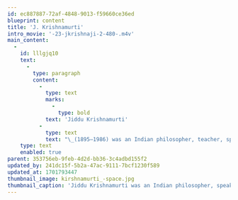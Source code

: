 ```yaml
---
id: ec887887-72af-4848-9013-f59660ce36ed
blueprint: content
title: 'J. Krishnamurti'
intro_movie: '-23-jkrishnaji-2-480-.m4v'
main_content:
  -
    id: lllgjq10
    text:
      -
        type: paragraph
        content:
          -
            type: text
            marks:
              -
                type: bold
            text: 'Jiddu Krishnamurti'
          -
            type: text
            text: "\_(1895—1986) was an Indian philosopher, teacher, speaker, and writer. At a young age a leader of the Theosophical Society identified him as a savior to humanity and therefore he was raised to become a World Teacher. Krishnamurti rejected this title and dissociated himself from this relationship with the Theosophical Society. Instead, he began to walk his own path without having any attachment to groups or individuals. Traveling that path, he became a world teacher after all.\_\_"
    type: text
    enabled: true
parent: 353756eb-9feb-4d2d-bb36-3c4adbd155f2
updated_by: 241dc15f-5b2a-47ac-9111-7bcf1230f589
updated_at: 1701793447
thumbnail_image: kirshnamurti_-space.jpg
thumbnail_caption: 'Jiddu Krishnamurti was an Indian philosopher, speaker, and writer. Supported by the international theosophical organization he became a remarkable teacher and spiritual leader.'
---
```

